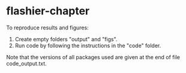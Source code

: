 # flashier-chapter

To reproduce results and figures:
1. Create empty folders "output" and "figs".
2. Run code by following the instructions in the "code" folder.

Note that the versions of all packages used are given at the end of file code_output.txt.
